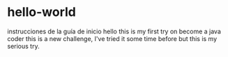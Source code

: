 # hello-world
instrucciones de la guía de inicio
hello this is my first try on become a java coder 
this is a new challenge, I've tried it some time before but this is my serious try. 
